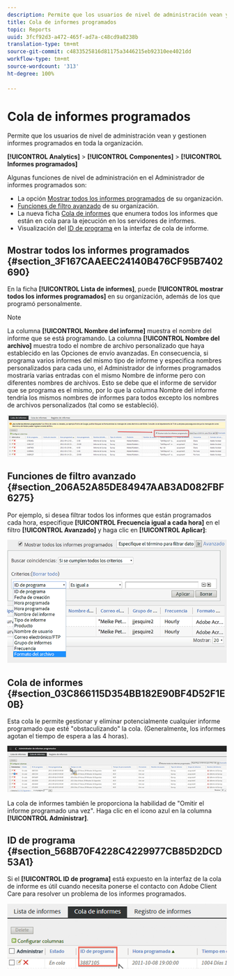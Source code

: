```yaml
---
description: Permite que los usuarios de nivel de administración vean y gestionen informes programados en toda la organización.
title: Cola de informes programados
topic: Reports
uuid: 3fcf92d3-a472-465f-ad7a-c48cd9a8238b
translation-type: tm+mt
source-git-commit: c4833525816d81175a3446215eb92310ee4021dd
workflow-type: tm+mt
source-wordcount: '313'
ht-degree: 100%

---
```



# Cola de informes programados

Permite que los usuarios de nivel de administración vean y gestionen informes programados en toda la organización.

**[!UICONTROL Analytics]** > **[!UICONTROL Componentes]** > **[!UICONTROL Informes programados]**

Algunas funciones de nivel de administración en el Administrador de informes programados son:

* La opción [Mostrar todos los informes programados](/help/admin/admin/scheduled-reports-admin.md#section_3F167CAAEEC24140B476CF95B7402690) de su organización.
* [Funciones de filtro avanzado](/help/admin/admin/scheduled-reports-admin.md#section_206A52A85DE84947AAB3AD082FBF6275) de su organización.
* La nueva ficha [Cola de informes](/help/admin/admin/scheduled-reports-admin.md#section_03C866115D354BB182E90BF4D52F1E0B) que enumera todos los informes que están en cola para la ejecución en los servidores de informes.
* Visualización del [ID de programa](/help/admin/admin/scheduled-reports-admin.md#section_568B70F4228C4229977CB85D2DCD53A1) en la interfaz de cola de informe.

## Mostrar todos los informes programados {#section_3F167CAAEEC24140B476CF95B7402690}

En la ficha **[!UICONTROL Lista de informes]**, puede **[!UICONTROL mostrar todos los informes programados]** en su organización, además de los que programó personalmente.

>[!NOTE]
>
>La columna **[!UICONTROL Nombre del informe]** muestra el nombre del informe que se está programando. La columna **[!UICONTROL Nombre del archivo]** muestra todo el nombre de archivo personalizado que haya establecido en las Opciones de envío avanzadas. En consecuencia, si programa varios informes del mismo tipo de informe y especifica nombres personalizados para cada uno, el Administrador de informes programados mostraría varias entradas con el mismo Nombre de informe pero con diferentes nombres de archivos. Esto se debe que el informe de servidor que se programa es el mismo, por lo que la columna Nombre del informe tendría los mismos nombres de informes para todos excepto los nombres de archivos personalizados (tal como se estableció).

![](assets/show_all_scheduled_reports.png)

## Funciones de filtro avanzado {#section_206A52A85DE84947AAB3AD082FBF6275}

Por ejemplo, si desea filtrar todos los informes que están programados cada hora, especifique **[!UICONTROL Frecuencia igual a cada hora]** en el filtro **[!UICONTROL Avanzado]** y haga clic en **[!UICONTROL Aplicar]**:

![](assets/advanced_filtering_schedl_reports.png)

## Cola de informes {#section_03C866115D354BB182E90BF4D52F1E0B}

Esta cola le permite gestionar y eliminar potencialmente cualquier informe programado que esté &quot;obstaculizando&quot; la cola. (Generalmente, los informes agotan el tiempo de espera a las 4 horas).

![](assets/scheduled_reports_2.png)

La cola de informes también le proporciona la habilidad de &quot;Omitir el informe programado una vez&quot;. Haga clic en el icono azul en la columna **[!UICONTROL Administrar]**.

## ID de programa {#section_568B70F4228C4229977CB85D2DCD53A1}

Si el **[!UICONTROL ID de programa]** está expuesto en la interfaz de la cola de informe es útil cuando necesita ponerse el contacto con Adobe Client Care para resolver un problema de los informes programados.

![](assets/schedule_id.png)
